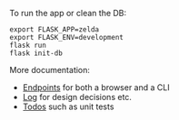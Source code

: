 

To run the app or clean the DB:

```
export FLASK_APP=zelda
export FLASK_ENV=development
flask run
flask init-db
```

More documentation:

* [Endpoints](doc/Endpoints.md) for both a browser and a CLI
* [Log](doc/Log.md) for design decisions etc.
* [Todos](doc/Todos.md) such as unit tests


